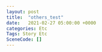 ```yaml
---
layout: post
title:  "others_test"
date:   2021-02-27 05:00:00 +0000
categories: Etc
Tags: Story Etc
SceneCode: []
---
```

